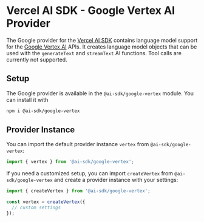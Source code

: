 # Vercel AI SDK - Google Vertex AI Provider

The Google provider for the [Vercel AI SDK](https://sdk.vercel.ai/docs) contains language model support for the [Google Vertex AI](https://cloud.google.com/vertex-ai) APIs.
It creates language model objects that can be used with the `generateText` and `streamText` AI functions.
Tool calls are currently not supported.

## Setup

The Google provider is available in the `@ai-sdk/google-vertex` module. You can install it with

```bash
npm i @ai-sdk/google-vertex
```

## Provider Instance

You can import the default provider instance `vertex` from `@ai-sdk/google-vertex`:

```ts
import { vertex } from '@ai-sdk/google-vertex';
```

If you need a customized setup, you can import `createVertex` from `@ai-sdk/google-vertex` and create a provider instance with your settings:

```ts
import { createVertex } from '@ai-sdk/google-vertex';

const vertex = createVertex({
  // custom settings
});
```
